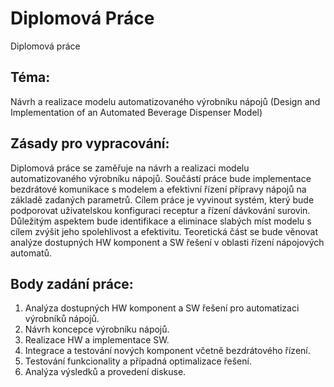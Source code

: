 # Diplomová Práce
Diplomová práce

## Téma:
Návrh a realizace modelu automatizovaného výrobníku nápojů (Design and Implementation of an Automated Beverage Dispenser Model)

## Zásady pro vypracování:
Diplomová práce se zaměřuje na návrh a realizaci modelu automatizovaného výrobníku nápojů. Součástí práce bude implementace bezdrátové komunikace s modelem a efektivní řízení přípravy nápojů na základě zadaných parametrů. Cílem práce je vyvinout systém, který bude podporovat uživatelskou konfiguraci receptur a řízení dávkování surovin. Důležitým aspektem bude identifikace a eliminace slabých míst modelu s cílem zvýšit jeho spolehlivost a efektivitu. Teoretická část se bude věnovat analýze dostupných HW komponent a SW řešení v oblasti řízení nápojových automatů.

## Body zadání práce:
1.	Analýza dostupných HW komponent a SW řešení pro automatizaci výrobníků nápojů.
2.	Návrh koncepce výrobníku nápojů.
3.	Realizace HW a implementace SW.
4.	Integrace a testování nových komponent včetně bezdrátového řízení.
5.	Testování funkcionality a případná optimalizace řešení.
6.	Analýza výsledků a provedení diskuse.


